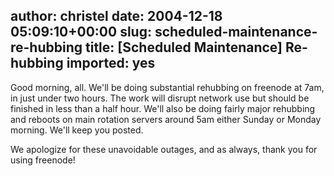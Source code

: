 author: christel
date: 2004-12-18 05:09:10+00:00
slug: scheduled-maintenance-re-hubbing
title: [Scheduled Maintenance] Re-hubbing
imported: yes
---
Good morning, all. We'll be doing substantial rehubbing on freenode at 7am, in just under two hours. The work will disrupt network use but should be finished in less than a half hour.  We'll also be doing fairly major rehubbing and reboots on main rotation servers around 5am either Sunday or Monday morning.  We'll keep you posted.

We apologize for these unavoidable outages, and as always, thank you for using freenode!
